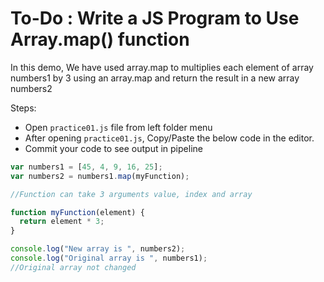 # To-Do : Write a JS Program to Use Array.map() function


In this demo, We have used array.map to multiplies each element of array numbers1 by 3 using an array.map and return the result in a new array numbers2

Steps:

- Open `practice01.js` file from left folder menu
- After opening `practice01.js`, Copy/Paste the below code in the editor.
- Commit your code to see output in pipeline

```js
var numbers1 = [45, 4, 9, 16, 25];
var numbers2 = numbers1.map(myFunction);

//Function can take 3 arguments value, index and array

function myFunction(element) {
  return element * 3;
}

console.log("New array is ", numbers2);
console.log("Original array is ", numbers1);
//Original array not changed
```